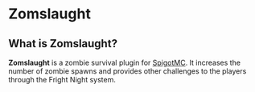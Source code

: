 # Zomslaught

## What is Zomslaught?

**Zomslaught** is a zombie survival plugin for [SpigotMC](https://www.spigotmc.org/). It increases the number of zombie spawns and provides other challenges to the players through the Fright Night system.
